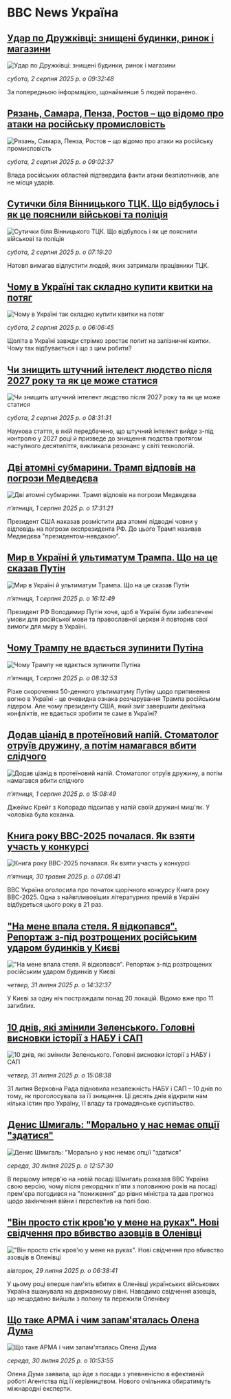 # BBC News Україна## [Удар по Дружківці: знищені будинки, ринок і магазини](https://www.bbc.com/ukrainian/articles/c5ylexzgz6yo?at_medium=RSS&at_campaign=rss?at_campaign=githubrss)![Удар по Дружківці: знищені будинки, ринок і магазини](https://ichef.bbci.co.uk/ace/ws/240/cpsprodpb/3ef2/live/61b66e30-6f83-11f0-ac78-ff9d135ace58.jpg)_субота, 2 серпня 2025 р. о 09:32:48_За попередньою інформацією, щонайменше 5 людей поранено.## [Рязань, Самара, Пенза, Ростов – що відомо про атаки на російську промисловість](https://www.bbc.com/ukrainian/articles/cly7en7zxyyo?at_medium=RSS&at_campaign=rss?at_campaign=githubrss)![Рязань, Самара, Пенза, Ростов – що відомо про атаки на російську промисловість](https://ichef.bbci.co.uk/ace/ws/240/cpsprodpb/4467/live/8f613400-6f7e-11f0-ae05-dfe7b3330e29.jpg)_субота, 2 серпня 2025 р. о 09:02:37_Влада російських областей підтвердила факти атаки безпілотників, але не місця ударів.## [Сутички біля Вінницького ТЦК. Що відбулось і як це пояснили військові та поліція](https://www.bbc.com/ukrainian/articles/cq87k0z9evjo?at_medium=RSS&at_campaign=rss?at_campaign=githubrss)![Сутички біля Вінницького ТЦК. Що відбулось і як це пояснили військові та поліція](https://ichef.bbci.co.uk/ace/ws/240/cpsprodpb/8bc7/live/bcdd37c0-6f70-11f0-b7b2-9d24f86eeb1d.jpg)_субота, 2 серпня 2025 р. о 07:19:20_Натовп вимагав відпустити людей, яких затримали працівники ТЦК.## [Чому в Україні так складно купити квитки на потяг](https://www.bbc.com/ukrainian/articles/c99mxd01v02o?at_medium=RSS&at_campaign=rss?at_campaign=githubrss)![Чому в Україні так складно купити квитки на потяг](https://ichef.bbci.co.uk/ace/ws/240/cpsprodpb/f9bb/live/b3db67d0-6ed7-11f0-acb4-c965e62f8963.jpg)_субота, 2 серпня 2025 р. о 06:06:45_Щоліта в Україні завжди стрімко зростає попит на залізничні квитки. Чому так відбувається і що з цим робити?## [Чи знищить штучний інтелект людство після 2027 року та як це може статися](https://www.bbc.com/ukrainian/articles/cnv739j8zm4o?at_medium=RSS&at_campaign=rss?at_campaign=githubrss)![Чи знищить штучний інтелект людство після 2027 року та як це може статися](https://ichef.bbci.co.uk/ace/ws/240/cpsprodpb/276a/live/c1edb390-6e38-11f0-8dbd-f3d32ebd3327.png)_субота, 2 серпня 2025 р. о 08:31:31_Наукова стаття, в якій передбачено, що штучний інтелект вийде з-під контролю у 2027 році й призведе до знищення людства протягом наступного десятиліття, викликала резонанс у світі технологій.## [Дві атомні субмарини. Трамп відповів на погрози Медведєва](https://www.bbc.com/ukrainian/articles/c78m52knrz3o?at_medium=RSS&at_campaign=rss?at_campaign=githubrss)![Дві атомні субмарини. Трамп відповів на погрози Медведєва](https://ichef.bbci.co.uk/ace/ws/240/cpsprodpb/9923/live/f37ced30-6efc-11f0-8415-3f856a662103.jpg)_пʼятниця, 1 серпня 2025 р. о 17:31:21_Президент США наказав розмістити два атомні підводні човни у відповідь на погрози експрезидента РФ. До цього Трамп називав Медведєва "президентом-невдахою".## [Мир в Україні й ультиматум Трампа. Що на це сказав Путін](https://www.bbc.com/ukrainian/articles/c8jp9z2k1v8o?at_medium=RSS&at_campaign=rss?at_campaign=githubrss)![Мир в Україні й ультиматум Трампа. Що на це сказав Путін](https://ichef.bbci.co.uk/ace/ws/240/cpsprodpb/ec41/live/8679f1f0-6eda-11f0-acb4-c965e62f8963.jpg)_пʼятниця, 1 серпня 2025 р. о 16:12:49_Президент РФ Володимир Путін хоче, щоб в Україні були забезпечені  умови для російської мови та православної церкви й повторив свої вимоги для миру в Україні.## [Чому Трампу не вдається зупинити Путіна ](https://www.bbc.com/ukrainian/articles/c0l6gejr96zo?at_medium=RSS&at_campaign=rss?at_campaign=githubrss)![Чому Трампу не вдається зупинити Путіна ](https://ichef.bbci.co.uk/ace/ws/240/cpsprodpb/2d71/live/2d38d3c0-6eaa-11f0-a8f2-eba5f5937655.jpg)_пʼятниця, 1 серпня 2025 р. о 08:32:53_Різке скорочення 50-денного ультиматуму Путіну щодо припинення вогню в Україні - це очевидна ознака розчарування Трампа російським лідером. Але чому президенту США, який зміг завершити декілька конфліктів, не вдається зробити те саме в Україні?## [Додав ціанід в протеїновий напій. Стоматолог отруїв дружину, а потім намагався вбити слідчого](https://www.bbc.com/ukrainian/articles/c4gq2v25ql3o?at_medium=RSS&at_campaign=rss?at_campaign=githubrss)![Додав ціанід в протеїновий напій. Стоматолог отруїв дружину, а потім намагався вбити слідчого](https://ichef.bbci.co.uk/ace/ws/240/cpsprodpb/027b/live/39b8df60-6e0e-11f0-af20-030418be2ca5.jpg)_пʼятниця, 1 серпня 2025 р. о 15:08:49_Джеймс Крейг з Колорадо підсипав у напій своїй дружині миш'як. У чоловіка була коханка.## [Книга року BBC-2025 почалася. Як взяти участь у конкурсі ](https://www.bbc.com/ukrainian/articles/clygdp91lk7o?at_medium=RSS&at_campaign=rss?at_campaign=githubrss)![Книга року BBC-2025 почалася. Як взяти участь у конкурсі ](https://ichef.bbci.co.uk/ace/ws/240/cpsprodpb/01eb/live/6dc71a60-3b9b-11f0-b0d7-71720076f013.jpg)_пʼятниця, 30 травня 2025 р. о 07:08:41_BBC Україна оголосила про початок щорічного конкурсу Книга року BBC-2025. Одна з найвпливовіших літературних премій в Україні відбудеться цього року в 21 раз.## ["На мене впала стеля. Я відкопався". Репортаж з-під розтрощених російським ударом будинків у Києві](https://www.bbc.com/ukrainian/articles/c15l9qdk472o?at_medium=RSS&at_campaign=rss?at_campaign=githubrss)!["На мене впала стеля. Я відкопався". Репортаж з-під розтрощених російським ударом будинків у Києві](https://ichef.bbci.co.uk/ace/ws/240/cpsprodpb/a5d0/live/2f5ae0f0-6e1c-11f0-8dbd-f3d32ebd3327.jpg)_четвер, 31 липня 2025 р. о 14:32:37_У Києві за одну ніч постраждали понад 20 локацій. Відомо вже про 11 загиблих.## [10 днів, які змінили Зеленського. Головні висновки історії з НАБУ і САП](https://www.bbc.com/ukrainian/articles/cwy0pn98k55o?at_medium=RSS&at_campaign=rss?at_campaign=githubrss)![10 днів, які змінили Зеленського. Головні висновки історії з НАБУ і САП](https://ichef.bbci.co.uk/ace/ws/240/cpsprodpb/7167/live/f04a4ac0-6e13-11f0-aa33-1bf5e0b3ec8e.jpg)_четвер, 31 липня 2025 р. о 15:08:38_31 липня Верховна Рада відновила незалежність НАБУ і САП – 10 днів по тому, як проголосувала за її знищення. Ці десять днів відкрили нам кілька істин про Україну, її владу та громадянське суспільство.## [Денис Шмигаль: "Морально у нас немає опції "здатися"](https://www.bbc.com/ukrainian/articles/cyvn7668v1do?at_medium=RSS&at_campaign=rss?at_campaign=githubrss)![Денис Шмигаль: "Морально у нас немає опції "здатися"](https://ichef.bbci.co.uk/ace/ws/240/cpsprodpb/14cd/live/6ea2f300-6d41-11f0-9462-bb509dc78127.jpg)_середа, 30 липня 2025 р. о 12:57:30_В першому інтерв'ю на новій посаді Шмигаль розказав ВВС Україна свою версію, чому після рекордних п'яти з половиною років на посаді прем'єра погодився на "пониження" до рівня міністра та дав прогноз щодо закінчення війни і перспектив на полі бою.## ["Він просто стік кров'ю у мене на руках". Нові свідчення про вбивство азовців в Оленівці](https://www.bbc.com/ukrainian/articles/c2djpze0jp7o?at_medium=RSS&at_campaign=rss?at_campaign=githubrss)!["Він просто стік кров'ю у мене на руках". Нові свідчення про вбивство азовців в Оленівці](https://ichef.bbci.co.uk/ace/ws/240/cpsprodpb/e425/live/085aac80-6bb8-11f0-82e5-136004252dd4.jpg)_вівторок, 29 липня 2025 р. о 06:38:41_У цьому році вперше пам'ять вбитих в Оленівці українських військових Україна вшанувала на державному рівні. Наводимо свідчення азовців, що нещодавно вийшли з полону та пережили Оленівку## [Що таке АРМА і чим запам'яталась Олена Дума](https://www.bbc.com/ukrainian/articles/cd9jnzll57no?at_medium=RSS&at_campaign=rss?at_campaign=githubrss)![Що таке АРМА і чим запам'яталась Олена Дума](https://ichef.bbci.co.uk/ace/ws/240/cpsprodpb/e924/live/51c48a40-6d33-11f0-97c9-ddd687f1cffb.jpg)_середа, 30 липня 2025 р. о 10:53:55_Олена Дума заявила, що йде з посади з упевненістю в ефективній роботі Агентства під її керівництвом. Нового очільника обиратимуть міжнародні експерти.
